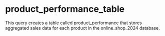 # product_performance_table
This query creates a table called product_performance that stores aggregated sales data for each product in the online_shop_2024 database.
